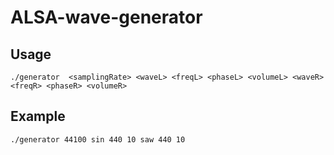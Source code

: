 # ALSA-wave-generator

## Usage

```
./generator  <samplingRate> <waveL> <freqL> <phaseL> <volumeL> <waveR> <freqR> <phaseR> <volumeR>
```

## Example
    
```
./generator 44100 sin 440 10 saw 440 10
```
